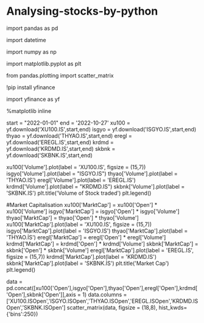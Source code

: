 # Analysing-stocks-by-python


import pandas as pd

import datetime

import numpy as np

import matplotlib.pyplot as plt

from pandas.plotting import scatter_matrix

!pip install yfinance

import yfinance as yf

%matplotlib inline


start = "2022-01-01"
end = '2022-10-27'
xu100 = yf.download('XU100.IS',start,end)
isgyo = yf.download('ISGYO.IS',start,end)
thyao = yf.download('THYAO.IS',start,end)
eregl = yf.download('EREGL.IS',start,end)
krdmd = yf.download('KRDMD.IS',start,end)
skbnk = yf.download('SKBNK.IS',start,end)



xu100['Volume'].plot(label = 'XU100.IS', figsize = (15,7))
isgyo['Volume'].plot(label = "ISGYO.IS")
thyao['Volume'].plot(label = 'THYAO.IS')
eregl['Volume'].plot(label = 'EREGL.IS')
krdmd['Volume'].plot(label = "KRDMD.IS")
skbnk['Volume'].plot(label = 'SKBNK.IS')
plt.title('Volume of Stock traded')
plt.legend()


#Market Capitalisation
xu100['MarktCap'] = xu100['Open'] * xu100['Volume']
isgyo['MarktCap'] = isgyo['Open'] * isgyo['Volume']
thyao['MarktCap'] = thyao['Open'] * thyao['Volume']
xu100['MarktCap'].plot(label = 'XU100.IS', figsize = (15,7))
isgyo['MarktCap'].plot(label = 'ISGYO.IS')
thyao['MarktCap'].plot(label = 'THYAO.İS')
eregl['MarktCap'] = eregl['Open'] * eregl['Volume']
krdmd['MarktCap'] = krdmd['Open'] * krdmd['Volume']
skbnk['MarktCap'] = skbnk['Open'] * skbnk['Volume']
eregl['MarktCap'].plot(label = 'EREGL.IS', figsize = (15,7))
krdmd['MarktCap'].plot(label = 'KRDMD.IS')
skbnk['MarktCap'].plot(label = 'SKBNK.İS')
plt.title('Market Cap')
plt.legend()



data = pd.concat([xu100['Open'],isgyo['Open'],thyao['Open'],eregl['Open'],krdmd['Open'],skbnk['Open']],axis = 1)
data.columns = ['XU100.ISOpen','ISGYO.ISOpen','THYAO.ISOpen','EREGL.ISOpen','KRDMD.ISOpen','SKBNK.ISOpen']
scatter_matrix(data, figsize = (18,8), hist_kwds= {'bins':250})
